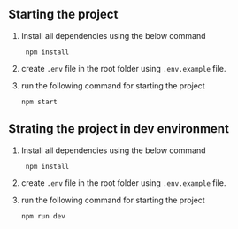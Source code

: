 ## Starting the project

1.  Install all dependencies using the below command

         npm install 

2.  create `.env` file in the root folder using `.env.example` file. 
3.  run the following command for starting the project
        
        npm start
        

## Strating the project in dev environment
1.  Install all dependencies using the below command

         npm install 

2.  create `.env` file in the root folder using `.env.example` file. 
3.  run the following command for starting the project
        
        npm run dev
